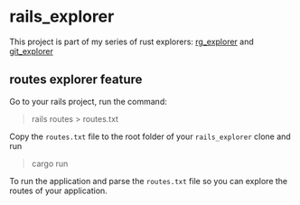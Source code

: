 # rails_explorer

This project is part of my series of rust explorers: [rg_explorer](https://github.com/KarlHeitmann/rg_explorer) and [git_explorer](https://github.com/KarlHeitmann/git_explorer) 

## routes explorer feature

Go to your rails project, run the command:

> rails routes > routes.txt

Copy the `routes.txt` file to the root folder of your `rails_explorer` clone and run

> cargo run

To run the application and parse the `routes.txt` file so you can explore the routes of your application.

